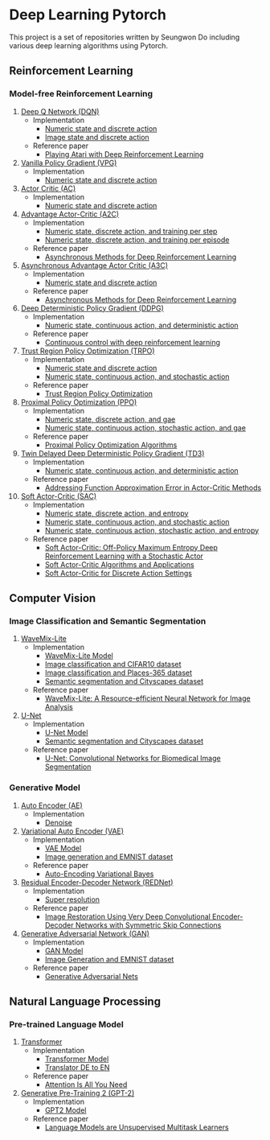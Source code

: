 # Deep Learning Pytorch

This project is a set of repositories written by Seungwon Do including various deep learning algorithms using Pytorch.

## Reinforcement Learning

### Model-free Reinforcement Learning

1. [Deep Q Network (DQN)](https://github.com/dodoseung/dqn-deep-q-network-pytorch)
	* Implementation
		* [Numeric state and discrete action](https://github.com/dodoseung/dqn-deep-q-network-pytorch/blob/main/dqn.py)
		* [Image state and discrete action](https://github.com/dodoseung/dqn-deep-q-network-pytorch/blob/main/dqn_image_input.py)
	* Reference paper
		* [Playing Atari with Deep Reinforcement Learning](https://arxiv.org/abs/1312.5602v1)
2. [Vanilla Policy Gradient (VPG)](https://github.com/dodoseung/vpg-vanilla-policy-gradient-pytorch)
	* Implementation
		* [Numeric state and discrete action](https://github.com/dodoseung/vpg-vanilla-policy-gradient-pytorch/blob/main/vpg.py)
3. [Actor Critic (AC)](https://github.com/dodoseung/ac-actor-critic-pytorch)
	* Implementation
		* [Numeric state and discrete action](https://github.com/dodoseung/ac-actor-critic-pytorch/blob/main/ac.py)
4. [Advantage Actor-Critic (A2C)](https://github.com/dodoseung/a2c-advantage-actor-critic-pytorch)
	* Implementation
		* [Numeric state, discrete action, and training per step](https://github.com/dodoseung/a2c-advantage-actor-critic-pytorch/blob/main/a2c.py)
		* [Numeric state, discrete action, and training per episode](https://github.com/dodoseung/a2c-advantage-actor-critic-pytorch/blob/main/a2c_per_epi.py)
	* Reference paper
		* [Asynchronous Methods for Deep Reinforcement Learning](https://arxiv.org/abs/1602.01783v2)
5. [Asynchronous Advantage Actor Critic (A3C)](https://github.com/dodoseung/a3c-asynchronous-advantage-actor-critic-pytorch)
	* Implementation
		* [Numeric state and discrete action](https://github.com/dodoseung/a3c-asynchronous-advantage-actor-critic-pytorch/blob/main/a3c.py)
	* Reference paper
		* [Asynchronous Methods for Deep Reinforcement Learning](https://arxiv.org/abs/1602.01783v2)
6. [Deep Deterministic Policy Gradient (DDPG)](https://github.com/dodoseung/ddpg-deep-deterministic-policy-gradient-pytorch)
	* Implementation
		* [Numeric state, continuous action, and deterministic action](https://github.com/dodoseung/ddpg-deep-deterministic-policy-gradient-pytorch/blob/main/ddpg.py)
	* Reference paper
		* [Continuous control with deep reinforcement learning](https://arxiv.org/abs/1509.02971v6)
7. [Trust Region Policy Optimization (TRPO)](https://github.com/dodoseung/trpo-trust-region-policy-optimization-pytorch)
	* Implementation
		* [Numeric state and discrete action](https://github.com/dodoseung/trpo-trust-region-policy-optimization-pytorch/blob/main/trpo_discrete.py)
		* [Numeric state, continuous action, and stochastic action](https://github.com/dodoseung/trpo-trust-region-policy-optimization-pytorch/blob/main/trpo_continous.py)
	* Reference paper
		* [Trust Region Policy Optimization](https://arxiv.org/abs/1502.05477v5)
7. [Proximal Policy Optimization (PPO)](https://github.com/dodoseung/ppo-proximal-policy-optimization-pytorch)
	* Implementation
		* [Numeric state, discrete action, and gae](https://github.com/dodoseung/ppo-proximal-policy-optimization-pytorch/blob/main/ppo_discrete_gae.py)
		* [Numeric state, continuous action, stochastic action, and gae](https://github.com/dodoseung/ppo-proximal-policy-optimization-pytorch/blob/main/ppo_continous_gae.py)
	* Reference paper
		* [Proximal Policy Optimization Algorithms](https://arxiv.org/abs/1707.06347v2)
7. [Twin Delayed Deep Deterministic Policy Gradient (TD3)](https://github.com/dodoseung/td3-twin-delayed-deep-deterministic-policy-gradient-pytorch)
	* Implementation
		* [Numeric state, continuous action, and deterministic action](https://github.com/dodoseung/td3-twin-delayed-deep-deterministic-policy-gradient-pytorch/blob/main/td3.py)
	* Reference paper
		* [Addressing Function Approximation Error in Actor-Critic Methods](https://arxiv.org/abs/1802.09477v3)
8. [Soft Actor-Critic (SAC)](https://github.com/dodoseung/sac-soft-actor-critic-pytorch)
	* Implementation
		* [Numeric state, discrete action, and entropy](https://github.com/dodoseung/sac-soft-actor-critic-pytorch/blob/main/sac_discrete_entropy.py)
		* [Numeric state, continuous action, and stochastic action](https://github.com/dodoseung/sac-soft-actor-critic-pytorch/blob/main/sac_continous_stochastic.py)
		* [Numeric state, continuous action, stochastic action, and entropy](https://github.com/dodoseung/sac-soft-actor-critic-pytorch/blob/main/sac_continous_stochastic_entropy.py)
	* Reference paper
		* [Soft Actor-Critic: Off-Policy Maximum Entropy Deep Reinforcement Learning with a Stochastic Actor](https://arxiv.org/pdf/1801.01290v2.pdf)
		* [Soft Actor-Critic Algorithms and Applications](https://arxiv.org/abs/1812.05905)
		* [Soft Actor-Critic for Discrete Action Settings](https://arxiv.org/abs/1910.07207)

<!--### Model-based Reinforcement Learning
To be implemented...
### Partially Observable Markov Decision Process
To be implemented...
### Inverse Reinforcement Learning
To be implemented...
### Multi-agent Reinforcement Learning
To be implemented...
### Meta Reinforcement Learning
To be implemented...
### Hierarchical Reinforcement Learning
To be implemented...
### Distributed Reinforcement Learning
To be implemented...
### Exploration
To be implemented

1. []()
	* Implementation
		* []()
		* []()
	* Reference paper
		* []()
-->

## Computer Vision
### Image Classification and Semantic Segmentation
1. [WaveMix-Lite](https://github.com/dodoseung/wavemix-lite-pytorch)
	* Implementation
		* [WaveMix-Lite Model](https://github.com/dodoseung/wavemix-lite-pytorch/blob/master/wavemix_lite.py)
		* [Image classification and CIFAR10 dataset](https://github.com/dodoseung/wavemix-lite-pytorch/blob/master/wavemix_lite_cifar10_image_classification.py)
		* [Image classification and Places-365 dataset](https://github.com/dodoseung/wavemix-lite-pytorch/blob/master/wavemix_lite_places365_image_classification.py)
   		* [Semantic segmentation and Cityscapes dataset](https://github.com/dodoseung/wavemix-lite-pytorch/blob/master/wavemix_lite_cityscapes_semantic_segmentatiopn.py)
	* Reference paper
		* [WaveMix-Lite: A Resource-efficient Neural Network for Image Analysis](https://arxiv.org/abs/2205.14375)
2. [U-Net](https://github.com/dodoseung/unet-pytorch)
	* Implementation
		* [U-Net Model](https://github.com/dodoseung/unet-pytorch/blob/main/unet.py)
   		* [Semantic segmentation and Cityscapes dataset](https://github.com/dodoseung/unet-pytorch/blob/main/unet_cityscapes_semantic_segmentatiopn.py)
	* Reference paper
		* [U-Net: Convolutional Networks for Biomedical Image Segmentation](https://arxiv.org/abs/1505.04597)
### Generative Model
1. [Auto Encoder (AE)](https://github.com/dodoseung/auto-encoder-pytorch)
	* Implementation
		* [Denoise](https://github.com/dodoseung/auto-encoder-pytorch/blob/master/auto_encoder.py)
2. [Variational Auto Encoder (VAE)](https://github.com/dodoseung/vae-variational-auto-encoder-pytorch)
	* Implementation
		* [VAE Model](https://github.com/dodoseung/vae-variational-auto-encoder-pytorch/blob/main/variational_auto_encoder.py)
		* [Image generation and EMNIST dataset](https://github.com/dodoseung/vae-variational-auto-encoder-pytorch/blob/main/variational_auto_encoder_emnist_image_generation.py)
	* Reference paper
		* [Auto-Encoding Variational Bayes](https://arxiv.org/abs/1312.6114v10)
3. [Residual Encoder-Decoder Network (REDNet)](https://github.com/dodoseung/rednet-residual-encoder-decoder-network-pytorch)
	* Implementation
		* [Super resolution](https://github.com/dodoseung/rednet-residual-encoder-decoder-network-pytorch/blob/master/rednet.py)
	* Reference paper
		* [Image Restoration Using Very Deep Convolutional Encoder-Decoder Networks with Symmetric Skip Connections](https://arxiv.org/abs/1603.09056)
4. [Generative Adversarial Network (GAN)](https://github.com/dodoseung/generative-adversarial-network-pytorch)
	* Implementation
		* [GAN Model](https://github.com/dodoseung/generative-adversarial-network-pytorch/blob/main/gan.py)
  		* [Image Generation and EMNIST dataset](https://github.com/dodoseung/generative-adversarial-network-pytorch/blob/main/gan_emnist_image_generation.py)
	* Reference paper
		* [Generative Adversarial Nets](https://arxiv.org/abs/1406.2661)

## Natural Language Processing
### Pre-trained Language Model
1. [Transformer](https://github.com/dodoseung/transformer-pytorch)
	* Implementation
		* [Transformer Model](https://github.com/dodoseung/transformer-pytorch/blob/master/transformer.py)
		* [Translator DE to EN](https://github.com/dodoseung/transformer-pytorch/blob/master/translator_de_to_en.py)
	* Reference paper
		* [Attention Is All You Need](https://arxiv.org/abs/1706.03762)
1. [Generative Pre-Training 2 (GPT-2)](https://github.com/dodoseung/gpt2-generative-pre-training-2-pytorch)
	* Implementation
		* [GPT2 Model](https://github.com/dodoseung/gpt2-generative-pre-training-2-pytorch/blob/master/gpt2.py)
	* Reference paper
		* [Language Models are Unsupervised Multitask Learners](https://d4mucfpksywv.cloudfront.net/better-language-models/language_models_are_unsupervised_multitask_learners.pdf)

